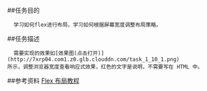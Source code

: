 ##任务目的

      学习如何flex进行布局，学习如何根据屏幕宽度调整布局策略。

##任务描述

      需要实现的效果如[效果图(点击打开)](http://7xrp04.com1.z0.glb.clouddn.com/task_1_10_1.png)
    所示，调整浏览器宽度查看响应式效果，红色的文字是说明，不需要写在 HTML 中。
    
##参考资料
    [Flex 布局教程](http://www.ruanyifeng.com/blog/2015/07/flex-grammar.html?utm_source=tuicool)
